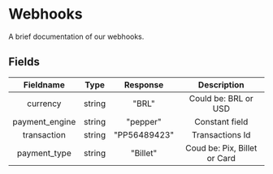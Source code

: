 # Webhooks
A brief documentation of our webhooks.

## Fields

|  Fieldname   |      Type      |       Response       | Description |
| :----------: | :------------: | :-----------------: | :---: |
|   currency   |     string     |      "BRL"      | Could be: BRL or USD  |
| payment_engine | string | "pepper" | Constant field |
| transaction | string | "PP56489423" | Transactions Id |
| payment_type | string | "Billet" | Coud be: Pix, Billet or Card |
